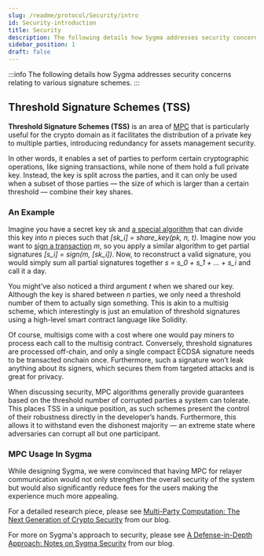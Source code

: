 ```yaml
---
slug: /readme/protocol/Security/intro
id: Security-introduction
title: Security
description: The following details how Sygma addresses security concerns relating to various signature schemes.
sidebar_position: 1
draft: false
---
```


:::info
  The following details how Sygma addresses security concerns relating to
  various signature schemes.
:::

## Threshold Signature Schemes (TSS)

**Threshold Signature Schemes (TSS)** is an area of [MPC](/docs/02-sygma-protocol/02-mpc.md) that is particularly useful for the crypto domain as it facilitates the distribution of a private key to multiple parties, introducing redundancy for assets management security.&#x20;

In other words, it enables a set of parties to perform certain cryptographic operations, like signing transactions, while none of them hold a full private key. Instead, the key is split across the parties, and it can only be used when a subset of those parties — the size of which is larger than a certain threshold — combine their key shares.

### An Example

Imagine you have a secret key sk and [a special algorithm](03-keygen.md) that can divide this key into *n* pieces such that *[sk_i] = share_key(pk, n, t)*. Imagine now you want to [sign a transaction](04-signing.md) *m*, so you apply a similar algorithm to get partial signatures *[s_i] = sign(m, [sk_i])*. Now, to reconstruct a valid signature, you would simply sum all partial signatures together *s = s_0 + s_1 + … + s_i* and call it a day.

You might’ve also noticed a third argument *t* when we shared our key. Although the key is shared between *n* parties, we only need a threshold number of them to actually sign something. This is akin to a multisig scheme, which interestingly is just an emulation of threshold signatures using a high-level smart contract language like Solidity.

Of course, multisigs come with a cost where one would pay miners to process each call to the multisig contract. Conversely, threshold signatures are processed off-chain, and only a single compact ECDSA signature needs to be transacted onchain once. Furthermore, such a signature won’t leak anything about its signers, which secures them from targeted attacks and is great for privacy.

When discussing security, MPC algorithms generally provide guarantees based on the threshold number of corrupted parties a system can tolerate. This places TSS in a unique position, as such schemes present the control of their robustness directly in the developer’s hands. Furthermore, this allows it to withstand even the dishonest majority — an extreme state where adversaries can corrupt all but one participant.

### MPC Usage In Sygma

While designing Sygma, we were convinced that having MPC for relayer communication would not only strengthen the overall security of the system but would also significantly reduce fees for the users making the experience much more appealing.

For a detailed research piece, please see [Multi-Party Computation: The Next Generation of Crypto Security](https://blog.buildwithsygma.com/multi-party-computation/) from our blog.

For more on Sygma's approach to security, please see [A Defense-in-Depth Approach: Notes on Sygma Security](https://blog.buildwithsygma.com/sygma-security/) from our blog. 

